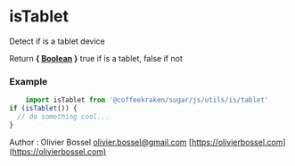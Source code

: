 # isTablet

Detect if is a tablet device

Return **{ [Boolean](https://developer.mozilla.org/fr/docs/Web/JavaScript/Reference/Objets_globaux/Boolean) }** true if is a tablet, false if not

### Example
```js
	import isTablet from '@coffeekraken/sugar/js/utils/is/tablet'
if (isTablet()) {
  // do something cool...
}
```
Author : Olivier Bossel [olivier.bossel@gmail.com](mailto:olivier.bossel@gmail.com) [https://olivierbossel.com](https://olivierbossel.com)